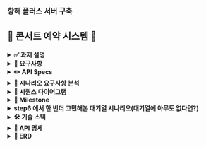 ### 항해 플러스 서버 구축
## **🎤 콘서트 예약 시스템 🎤**

<details>
<summary><b>✅ 과제 설명</b></summary>

> 💡 아래 명세를 잘 읽어보고, 서버를 구현합니다.

- **`콘서트 예약 서비스`**를 구현해 봅니다.
- 대기열 시스템을 구축하고, 예약 서비스는 작업가능한 유저만 수행할 수 있도록 해야합니다.
- 사용자는 좌석예약 시에 미리 충전한 잔액을 이용합니다.
- 좌석 예약 요청시에, 결제가 이루어지지 않더라도 일정 시간동안 다른 유저가 해당 좌석에 접근할 수 없도록 합니다.

</details>

<details>
<summary><b>🤔 요구사항</b></summary>

- 아래 5가지 API 를 구현합니다.
    - 유저 토큰 발급 API
    - 예약 가능 날짜 / 좌석 API
    - 좌석 예약 요청 API
    - 잔액 충전 / 조회 API
    - 결제 API
 
- 각 기능 및 제약사항에 대해 단위 테스트를 반드시 하나 이상 작성하도록 합니다.
- 다수의 인스턴스로 어플리케이션이 동작하더라도 기능에 문제가 없도록 작성하도록 합니다.
- 동시성 이슈를 고려하여 구현합니다.
- 대기열 개념을 고려해 구현합니다.
</details>

<details>
<summary><b>✏️ API Specs</b></summary>



1️⃣ **`주요` 유저 대기열 토큰 기능**

- 서비스를 이용할 토큰을 발급받는 API를 작성합니다.
- 토큰은 유저의 UUID 와 해당 유저의 대기열을 관리할 수 있는 정보 ( 대기 순서 or 잔여 시간 등 ) 를 포함합니다.
- 이후 모든 API 는 위 토큰을 이용해 대기열 검증을 통과해야 이용 가능합니다.

> 기본적으로 폴링으로 본인의 대기열을 확인한다고 가정하며, 다른 방안 또한 고려해보고 구현해 볼 수 있습니다.
> 

**2️⃣ `기본` 예약 가능 날짜 / 좌석 API**

- 예약가능한 날짜와 해당 날짜의 좌석을 조회하는 API 를 각각 작성합니다.
- 예약 가능한 날짜 목록을 조회할 수 있습니다.
- 날짜 정보를 입력받아 예약가능한 좌석정보를 조회할 수 있습니다.

> 좌석 정보는 1 ~ 50 까지의 좌석번호로 관리됩니다.
> 

3️⃣ **`주요` 좌석 예약 요청 API**

- 좌석 예약과 동시에 해당 좌석은 그 유저에게 약 5분간 임시 배정됩니다. ( 시간은 정책에 따라 자율적으로 정의합니다. )
- 날짜와 좌석 정보를 입력받아 좌석을 예약 처리하는 API 를 작성합니다.
- 만약 배정 시간 내에 결제가 완료되지 않는다면 좌석에 대한 임시 배정은 해제되어야 하며 임시배정 상태의 좌석에 대해 다른 사용자는 예약할 수 없어야 한다.

4️⃣ **`기본`**  **잔액 충전 / 조회 API**

- 결제에 사용될 금액을 API 를 통해 충전하는 API 를 작성합니다.
- 사용자 식별자 및 충전할 금액을 받아 잔액을 충전합니다.
- 사용자 식별자를 통해 해당 사용자의 잔액을 조회합니다.

5️⃣ **`주요` 결제 API**

- 결제 처리하고 결제 내역을 생성하는 API 를 작성합니다.
- 결제가 완료되면 해당 좌석의 소유권을 유저에게 배정하고 대기열 토큰을 만료시킵니다.


#### **💡 KEY POINT**
- 유저간 대기열을 요청 순서대로 정확하게 제공할 방법을 고민해 봅니다.
- 동시에 여러 사용자가 예약 요청을 했을 때, 좌석이 중복으로 배정 가능하지 않도록 합니다.

</details>


<details>
<summary><b>👥 시나리오 요구사항 분석</b></summary>


####  [ API 별 시나리오 ]
    
1.유저 대기열 토큰 기능 시나리오

❓ **어떤식으로 대기열을 구성할 것인가** ❓
* 은행창구 방식
    * 1명이 끝나면 다음 1명이 들어오는 방식
        * 장점 : 개발자가 설정한 사용자 수만 예약이 가능, 서버 부하를 일정 수준 이하로 유지 가능
        * 단점 : 대기열에 있는 사용자는 무한정 기다릴 수 있음. 때문에 일정 시간을 주기로 사용자의 토큰을 활성화해주는 작업이 필요
* 놀이동산 방식 
    * 일정 주기마다 N 명씩 나가고 M 명씩 들어간다.
        * 장점 : 은행창구 방식과는 달리 대기시간이 있다. ( Redis 의 TTL )
        * 만약 나가는 사용자보다 들어가는 사용자가 더 많다면? -> 서버 부하 발생


2.예약 가능 날짜 시나리오
- 유저는 앞으로 예약 가능한 날짜를 리스트로 전체 조회
    - 이미 예약이 찬 죄석은 조회 데이터에서 제외

3.좌석 시나리오
- 유저가 원하는 날짜의 예약 가능한 좌석들을 조회
    - 원하는 날짜보다 이전 날짜의 좌석들을 보여줄 것인지?
        - 원하는 날짜 시점부터 이후 날짜까지 남은 예약 가능한 좌석들을 조회          
- 만약 원하는 날짜에 예약 가능한 죄석이 없다면 “없다는 메시지” response

4.좌석 예약 요청 시나리오
- 유저는 원하는 날짜의 하나의 좌석만 예약이 가능
    - 만약 중복 예약할 시 오류 메시지 response
5.잔액 충전 / 조회 시나리오
- 유저가 잔액을 충전 (max 를 둬야할지는 일단 고민) 
- 유저가 잔액을 조회
    - 유저에게 발급된 토큰으로 해당 유저임을 인증하고 -> 인증 확인 시 조회가 가능
    - 인증된 유저가 아닐 시 조회 접근 불가     
  
6.결제 시나리오
- 잔액이 있다면 )
    - 유저가 잔액을 조회 가능
- 잔액이 없다면 )
    - 유저에게 “잔액이 없음” 메시지 response


</details>



<details>
<summary><b>📝 시퀀스 다이어그램</b></summary>
<img width="1147" alt="스크린샷 2024-10-10 오후 8 46 55" src="https://github.com/user-attachments/assets/f6ff4900-af4a-4fe5-86d2-f82b0f1103dd">


## part1: 대기열 생성 및 관리


</details>


<details>
<summary><b>🧭 Milestone</b></summary>

### 마일스톤

#### 1주차 (10월 05일 - 10월 11일)
- **프로젝트 시작 및 초기 설정**
  - 프로젝트 시나리오 선정 및 시나리오 요구사항 분석
  - 기술 스택 선정
  - MileStone 작성 및 시퀀스 다이어그램 작성
  - ERD 설계
  - API 명세 작성
  - Mock API를 작성합니다.

< 주요 내용 > 
#### **`STEP 1`**

- 시나리오 선정 및 프로젝트 Milestone 제출
- 시나리오 요구사항 별 분석 자료 제출
    
    > 시퀀스 다이어그램, 플로우 차트 등
    > 
- 자료들을 리드미에 작성 후 PR 링크 제출

#### **`STEP 2`**

- ERD 설계 자료 제출
- API 명세 및 Mock API 작성
- 자료들을 리드미에 작성 후 PR링크 제출 ( 채택할 기본 패키지 구조, 기술 스택 등 )


#### 2주차 (10월 12일 - 10월 18일)
- 대기열 기능 개발 시작
    - 토큰 발급 API 작성
    - 대기열 기능 구현
- 예약 가능한 날짜/좌석 조회 API 구현

#### 3주차 (10월 19일 - 10월 25일)
- 예약 가능한 날짜/좌석 조회 API 구현 ( 2 주차에 못끝냈을 경우)
- 좌석 예약 요청 API 구현
- 잔액 충전/조회 API 구현
- 결제 API 구현
- 리펙토링

</details>

<details>
<summary><b>step6 에서 한 번더 고민해본 대기열 시나리오(대기열에 아무도 없다면?)</b></summary>
    
#### 유저는 회원가입 시 서버에게 UUID 를 반환받는다.

#### 유저는 UUID 를 가지고 대기열에 진입한다. (바로 대기열 진입이 킥)
 

#### **1. 대기열 진입 과정의 시나리오 ( 대기열에 누군가 있을 경우? )**

- **유저가 대기열에 진입하지 않은 경우**:
    1. 유저가 좌석 조회를 시도.
    2. 서버가 대기열에 진입하지 않았음을 확인하고, **대기열 토큰 발급을 안내**.
    3. 유저가 대기열에 진입하여 **대기열 토큰을 발급받은 후** 좌석 조회 API를 호출.
- **유저가 대기열에 진입한 후**:
    1. 유저는 대기 상태에서 **폴링 API**를 통해 자신의 대기 상태를 확인.
    2. 대기 순번이 도착하면 좌석 조회 및 예약을 진행할 수 있습니다.

#### **2. 대기열 진입 과정의 시나리오 ( 대기열에 아무도 없을 경우? )**

- 대기열 진입
    - 유저는 대기열에 진입하는 요청을 보낸다
    - 대기열에 아무도 없다면 → 서버는 유저에게 대기 1번을 할당하고 즉시 처리 가능한 상태로 만들어준다.
- 바로 죄석 조회 및 콘서트 예약 가능
    - 대기가 1번이었던 유저는 대기할 필요가 없다. 따라서 **바로 좌석 조회 및 콘서트 예약이 가능**해야 한다.
    - 이 과정은 유저가 바로 대기열에서 빠져나오는 것처럼 처리되어야 하고, 바로 토큰을 이용해 다른 기능들을 정상적으로 이용 가능해야한다.

</details>

<details>
<summary><b>🛠️ 기술 스택</b></summary>
    
**Architecture**

    - Testable Business logics
    - Layered Architecture Based
    - Clean Architecture

**DB ORM**

    - Spring JPA
    - MYSQL
    
**Test**

    - JUnit 

</details>

<details>
<summary><b>📝 API 명세</b></summary>
<img width="1002" alt="스크린샷 2024-10-10 오후 9 46 21" src="https://github.com/user-attachments/assets/ee3f4bd5-e8e0-4d2b-a8a8-a5348b3746aa">


</details>


<details>
<summary><b>🤔 ERD</b></summary>
<img width="1635" alt="스크린샷 2024-10-10 오후 10 24 31" src="https://github.com/user-attachments/assets/7533852d-4f53-4c48-a0df-be41c8f85b97">


</details>
